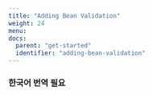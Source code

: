 ```yaml
---
title: "Adding Bean Validation"
weight: 24
menu:
docs:
  parent: "get-started"
  identifier: "adding-bean-validation"
---
```


### 한국어 번역 필요

